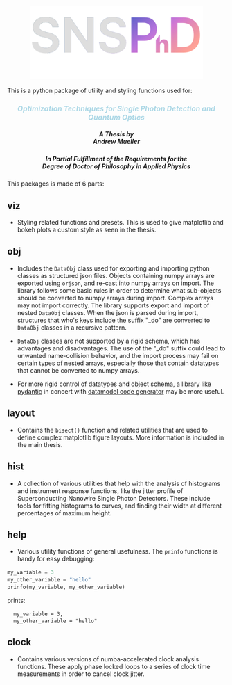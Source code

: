 <!-- ![SNSPHD](./snsphd.svg) -->

<p align="center">
  <img src="https://github.com/sansseriff/snsphd/raw/master/snsphd.svg" alt="SNSPHD" width="400"/>
</p>


This is a python package of utility and styling functions used for:

<h3 style="text-align: center; color: lightblue;"><em>Optimization Techniques for Single Photon Detection and Quantum Optics</em></h3>


<h5 style="text-align: center; white-space: pre-line;">A Thesis by 
Andrew Mueller</h5>

<h5 style="text-align: center; white-space: pre-line;">In Partial Fulfillment of the Requirements for the 
Degree of Doctor of Philosophy in Applied Physics</h5>


This packages is made of 6 parts:

## viz
- Styling related functions and presets. This is used to give matplotlib and bokeh plots a custom style as seen in the thesis. 

## obj
- Includes the `DataObj` class used for exporting and importing python classes as structured json files. Objects containing numpy arrays are exported using `orjson`, and re-cast into numpy arrays on import. The library follows some basic rules in order to determine what sub-objects should be converted to numpy arrays during import. Complex arrays may not import correctly. The library supports export and import of nested `DataObj` classes. When the json is parsed during import, structures that who's keys include the suffix "_do" are converted to `DataObj` classes in a recursive pattern. 

- `DataObj` classes are not supported by a rigid schema, which has advantages and disadvantages. The use of the "_do" suffix could lead to unwanted name-collision behavior, and the import process may fail on certain types of nested arrays, especially those that contain datatypes that cannot be converted to numpy arrays. 

- For more rigid control of datatypes and object schema, a library like [pydantic](https://docs.pydantic.dev/latest/) in concert with [datamodel code generator](https://github.com/koxudaxi/datamodel-code-generator) may be more useful. 


## layout
- Contains the `bisect()` function and related utilities that are used to define complex matplotlib figure layouts. More information is included in the main thesis. 

## hist
- A collection of various utilities that help with the analysis of histograms and instrument response functions, like the jitter profile of Superconducting Nanowire Single Photon Detectors. These include tools for fitting histograms to curves, and finding their width at different percentages of maximum height. 

## help
- Various utility functions of general usefulness. The `prinfo` functions is handy for easy debugging:

```python
my_variable = 3
my_other_variable = "hello"
prinfo(my_variable, my_other_variable)
```
prints:

      my_variable = 3, 
      my_other_variable = "hello"

## clock
- Contains various versions of numba-accelerated clock analysis functions. These apply phase locked loops to a series of clock time measurements in order to cancel clock jitter. 